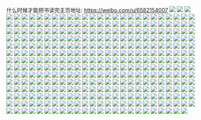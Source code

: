 什么时候才能把书读完主页地址: https://weibo.com/u/6582154007 
![](https://wx4.sinaimg.cn/mw2000/007bs2Wjly1h910ajh089j31sc2ds4qp.jpg) 
![](https://wx4.sinaimg.cn/mw2000/007bs2Wjly1h910ahu8nbj325g2v9x6p.jpg) 
![](https://wx4.sinaimg.cn/mw2000/007bs2Wjly1h910akx51fj31sc2ds1kx.jpg) 
![](https://wx4.sinaimg.cn/mw2000/007bs2Wjly1h910almtw4j31r71r77wh.jpg) 
![](https://wx4.sinaimg.cn/mw2000/007bs2Wjly1h910afvd30j32c0340e82.jpg) 
![](https://wx4.sinaimg.cn/mw2000/007bs2Wjly1h910am3ogjj30u01464f1.jpg) 
![](https://wx4.sinaimg.cn/mw2000/007bs2Wjly1h8pugmsyhaj30k00zktea.jpg) 
![](https://wx4.sinaimg.cn/mw2000/007bs2Wjly1h8pugn45ozj30zk0zkn36.jpg) 
![](https://wx4.sinaimg.cn/mw2000/007bs2Wjly1h8pugnc3guj30zu0zun17.jpg) 
![](https://wx4.sinaimg.cn/mw2000/007bs2Wjly1h8ofymwgpjj31sc2ds7wh.jpg) 
![](https://wx4.sinaimg.cn/mw2000/007bs2Wjly1h8ofylgt71j31sc2ds4qp.jpg) 
![](https://wx4.sinaimg.cn/mw2000/007bs2Wjly1h8ofyolsf2j31sc2ds4qp.jpg) 
![](https://wx4.sinaimg.cn/mw2000/007bs2Wjly1h8ofyqcz2tj31sc2ds7wh.jpg) 
![](https://wx4.sinaimg.cn/mw2000/007bs2Wjly1h8l8kwo66nj32dc35se83.jpg) 
![](https://wx4.sinaimg.cn/mw2000/007bs2Wjly1h8l8l0o05zj335s2dchdv.jpg) 
![](https://wx4.sinaimg.cn/mw2000/007bs2Wjly1h8l8l5dutzj32dc35s7wj.jpg) 
![](https://wx4.sinaimg.cn/mw2000/007bs2Wjly1h8l8l5vbfdj31be0zkn2m.jpg) 
![](https://wx4.sinaimg.cn/mw2000/007bs2Wjly1h8l8l93iu2j325635ghdu.jpg) 
![](https://wx4.sinaimg.cn/mw2000/007bs2Wjly1h8l8l9mcu2j30rc174gvy.jpg) 
![](https://wx4.sinaimg.cn/mw2000/007bs2Wjly1h8l8lbtyomj32822yrnpd.jpg) 
![](https://wx4.sinaimg.cn/mw2000/007bs2Wjly1h8l8lcg79cj30u014013n.jpg) 
![](https://wx4.sinaimg.cn/mw2000/007bs2Wjly1h8l8ld0ii7j30u0140gwp.jpg) 
![](https://wx4.sinaimg.cn/mw2000/007bs2Wjly1h8k43ic8g1j30zt1qfkdi.jpg) 
![](https://wx4.sinaimg.cn/mw2000/007bs2Wjly1h8k43jjapvj30zt1r54j2.jpg) 
![](https://wx4.sinaimg.cn/mw2000/007bs2Wjly1h8k43lf4r5j30zt1qukcu.jpg) 
![](https://wx4.sinaimg.cn/mw2000/007bs2Wjly1h8k43gxhp3j30zu1q6kcc.jpg) 
![](https://wx4.sinaimg.cn/mw2000/007bs2Wjly1h8k43mygn0j30wg1l0dwp.jpg) 
![](https://wx4.sinaimg.cn/mw2000/007bs2Wjly1h8k43nwztej30zu1q5e1j.jpg) 
![](https://wx4.sinaimg.cn/mw2000/007bs2Wjly1h8k43p39wuj30zu1raqo4.jpg) 
![](https://wx4.sinaimg.cn/mw2000/007bs2Wjly1h8k43q70ojj30xl1qe7ok.jpg) 
![](https://wx4.sinaimg.cn/mw2000/007bs2Wjly1h8k43ryhr9j30zu1n4dz5.jpg) 
![](https://wx4.sinaimg.cn/mw2000/007bs2Wjly1h8hfbq2o0sj32c0340x6p.jpg) 
![](https://wx4.sinaimg.cn/mw2000/007bs2Wjly1h8hfbr0ww3j32c0340npd.jpg) 
![](https://wx4.sinaimg.cn/mw2000/007bs2Wjly1h8hfbrqx7lj32c0340qv5.jpg) 
![](https://wx4.sinaimg.cn/mw2000/007bs2Wjly1h8h5f8stjfj32eo1cw4qq.jpg) 
![](https://wx4.sinaimg.cn/mw2000/007bs2Wjly1h8h5fapukhj31cw2eou0x.jpg) 
![](https://wx4.sinaimg.cn/mw2000/007bs2Wjly1h8h5fcjhlmj31cw2eoe82.jpg) 
![](https://wx4.sinaimg.cn/mw2000/007bs2Wjly1h8h5fekp90j31cw2eonpe.jpg) 
![](https://wx4.sinaimg.cn/mw2000/007bs2Wjly1h8h5fh5s4zj31cw2eou0y.jpg) 
![](https://wx4.sinaimg.cn/mw2000/007bs2Wjly1h8h5fj753gj316m1yohdt.jpg) 
![](https://wx4.sinaimg.cn/mw2000/007bs2Wjly1h8h5fm2bjmj31cw2eohdu.jpg) 
![](https://wx4.sinaimg.cn/mw2000/007bs2Wjly1h8h5fnj47ij31151tv4qp.jpg) 
![](https://wx4.sinaimg.cn/mw2000/007bs2Wjly1h8h5fqbgdij31cw2eohdu.jpg) 
![](https://wx4.sinaimg.cn/mw2000/007bs2Wjly1h8fa0n2r1sj30xa1bcqk4.jpg) 
![](https://wx4.sinaimg.cn/mw2000/007bs2Wjly1h8fa0oa1wpj31r41bce81.jpg) 
![](https://wx4.sinaimg.cn/mw2000/007bs2Wjly1h8fa0pqds8j315s1r4b29.jpg) 
![](https://wx4.sinaimg.cn/mw2000/007bs2Wjly1h8fa0rktwyj31bc0zhdy0.jpg) 
![](https://wx4.sinaimg.cn/mw2000/007bs2Wjly1h8fa0m60qdj31r41bc1kx.jpg) 
![](https://wx4.sinaimg.cn/mw2000/007bs2Wjly1h8fa0vqqswj31r41bc1kx.jpg) 
![](https://wx4.sinaimg.cn/mw2000/007bs2Wjly1h8fa0t7vtij31r41bc4qp.jpg) 
![](https://wx4.sinaimg.cn/mw2000/007bs2Wjly1h8fa0x8le3j318m0xh4da.jpg) 
![](https://wx4.sinaimg.cn/mw2000/007bs2Wjly1h8fa0yygumj31r41bc4qp.jpg) 
![](https://wx4.sinaimg.cn/mw2000/007bs2Wjly1h8bny4mo14j30zk0zkwpu.jpg) 
![](https://wx4.sinaimg.cn/mw2000/007bs2Wjly1h8bny201ntj30zk0zkaio.jpg) 
![](https://wx4.sinaimg.cn/mw2000/007bs2Wjly1h8bnxyn3cmj30zk0zkqc5.jpg) 
![](https://wx4.sinaimg.cn/mw2000/007bs2Wjly1h8bnxzb0cbj30u01hctmm.jpg) 
![](https://wx4.sinaimg.cn/mw2000/007bs2Wjly1h8bnxwo3kij30jy0m1jve.jpg) 
![](https://wx4.sinaimg.cn/mw2000/007bs2Wjly1h87377kulej32u01lekjl.jpg) 
![](https://wx4.sinaimg.cn/mw2000/007bs2Wjly1h8737607y6j30zu25ou0x.jpg) 
![](https://wx4.sinaimg.cn/mw2000/007bs2Wjly1h87373y9rtj30zu25o4qq.jpg) 
![](https://wx4.sinaimg.cn/mw2000/007bs2Wjly1h83uw6s0ucj32dr36cqv6.jpg) 
![](https://wx4.sinaimg.cn/mw2000/007bs2Wjly1h83uvybn9jj32dr36c7wj.jpg) 
![](https://wx4.sinaimg.cn/mw2000/007bs2Wjly1h83uwj43ugj32dr36ce82.jpg) 
![](https://wx4.sinaimg.cn/mw2000/007bs2Wjly1h83uwgb42rj32dr36cx6q.jpg) 
![](https://wx4.sinaimg.cn/mw2000/007bs2Wjly1h83uwaxm8mj32dr36ckjl.jpg) 
![](https://wx4.sinaimg.cn/mw2000/007bs2Wjly1h83uw33tdnj32dr36cx6p.jpg) 
![](https://wx4.sinaimg.cn/mw2000/007bs2Wjly1h83uwkhvg1j311e0q4k5o.jpg) 
![](https://wx4.sinaimg.cn/mw2000/007bs2Wjly1h83uwokvi4j30rq0rqwkr.jpg) 
![](https://wx4.sinaimg.cn/mw2000/007bs2Wjly1h83uwpmvafj30vz0nz47r.jpg) 
![](https://wx4.sinaimg.cn/mw2000/007bs2Wjly1h7za3hln5lj32c02c04lv.jpg) 
![](https://wx4.sinaimg.cn/mw2000/007bs2Wjly1h7za3h4odzj30u01hc4bu.jpg) 
![](https://wx4.sinaimg.cn/mw2000/007bs2Wjly1h7xu3eoxzkj31sc2dsqqr.jpg) 
![](https://wx4.sinaimg.cn/mw2000/007bs2Wjly1h7xtehye3hj30zo1b4aoe.jpg) 
![](https://wx4.sinaimg.cn/mw2000/007bs2Wjly1h7xtfbp6elj31sc2dsqv6.jpg) 
![](https://wx4.sinaimg.cn/mw2000/007bs2Wjly1h7xteovumnj31rt2dsnpd.jpg) 
![](https://wx4.sinaimg.cn/mw2000/007bs2Wjly1h7xte6gcppj32c0340kjo.jpg) 
![](https://wx4.sinaimg.cn/mw2000/007bs2Wjly1h7xtent8gqj31qv2btu0x.jpg) 
![](https://wx4.sinaimg.cn/mw2000/007bs2Wjly1h7xtf2x5njj32wn26hu0z.jpg) 
![](https://wx4.sinaimg.cn/mw2000/007bs2Wjly1h7xtez9u6uj32c0340b2c.jpg) 
![](https://wx4.sinaimg.cn/mw2000/007bs2Wjly1h7xteqyaebj329430mu0z.jpg) 
![](https://wx4.sinaimg.cn/mw2000/007bs2Wjly1h7xteuyj5mj32c0340hdw.jpg) 
![](https://wx4.sinaimg.cn/mw2000/007bs2Wjly1h7xtelhv52j32c03401l0.jpg) 
![](https://wx4.sinaimg.cn/mw2000/007bs2Wjly1h7xteeb1byj314d14dtuy.jpg) 
![](https://wx4.sinaimg.cn/mw2000/007bs2Wjly1h7xtf5xmlkj32c02c0qv7.jpg) 
![](https://wx4.sinaimg.cn/mw2000/007bs2Wjly1h7xtf98qx7j32c02c0hdv.jpg) 
![](https://wx4.sinaimg.cn/mw2000/007bs2Wjly1h7xteg2jtjj32c0340u0z.jpg) 
![](https://wx4.sinaimg.cn/mw2000/007bs2Wjly1h7xtf7ilohj32c02c0kjl.jpg) 
![](https://wx4.sinaimg.cn/mw2000/007bs2Wjly1h7xte98atdj31gq2lru0x.jpg) 
![](https://wx4.sinaimg.cn/mw2000/007bs2Wjly1h7xteb7uxij31iv2oou0x.jpg) 
![](https://wx4.sinaimg.cn/mw2000/007bs2Wjly1h7xtedfejuj315v22g1kx.jpg) 
![](https://wx4.sinaimg.cn/mw2000/007bs2Wjly1h7wt4gcbzdj32c02c0e84.jpg) 
![](https://wx4.sinaimg.cn/mw2000/007bs2Wjly1h7wt4k22tyj32c02c0hdw.jpg) 
![](https://wx4.sinaimg.cn/mw2000/007bs2Wjly1h7wt4mq52mj32c02c0npf.jpg) 
![](https://wx4.sinaimg.cn/mw2000/007bs2Wjly1h7wt4qszpmj32c02c0qv8.jpg) 
![](https://wx4.sinaimg.cn/mw2000/007bs2Wjly1h7wt4c9oj5j32c02c04qs.jpg) 
![](https://wx4.sinaimg.cn/mw2000/007bs2Wjly1h7u913f5tyj30q8184qd2.jpg) 
![](https://wx4.sinaimg.cn/mw2000/007bs2Wjly1h7u912gx3wj30ox159n4z.jpg) 
![](https://wx4.sinaimg.cn/mw2000/007bs2Wjly1h7u914hp7nj30u018wtlp.jpg) 
![](https://wx4.sinaimg.cn/mw2000/007bs2Wjly1h7u911lpvej30rv17gqdi.jpg) 
![](https://wx4.sinaimg.cn/mw2000/007bs2Wjly1h7u90njkz5j30u018wamj.jpg) 
![](https://wx4.sinaimg.cn/mw2000/007bs2Wjly1h7u916njfaj30rv14nwog.jpg) 
![](https://wx4.sinaimg.cn/mw2000/007bs2Wjly1h7u910b78mj30u018wqfs.jpg) 
![](https://wx4.sinaimg.cn/mw2000/007bs2Wjly1h7u91k744oj30qr17waka.jpg) 
![](https://wx4.sinaimg.cn/mw2000/007bs2Wjly1h7u90rb4d3j30wi1lsh4q.jpg) 
![](https://wx4.sinaimg.cn/mw2000/007bs2Wjly1h7u90yzpcsj30u018w48o.jpg) 
![](https://wx4.sinaimg.cn/mw2000/007bs2Wjly1h7u915fb5vj30u018wdoi.jpg) 
![](https://wx4.sinaimg.cn/mw2000/007bs2Wjly1h7u90qb3aij30wi1ls49h.jpg) 
![](https://wx4.sinaimg.cn/mw2000/007bs2Wjly1h7u90tggtvj30wi1lsaqq.jpg) 
![](https://wx4.sinaimg.cn/mw2000/007bs2Wjly1h7u90vq73aj30u018wgv4.jpg) 
![](https://wx4.sinaimg.cn/mw2000/007bs2Wjly1h7u90wsxrbj30m30ziq8m.jpg) 
![](https://wx4.sinaimg.cn/mw2000/007bs2Wjly1h7u90uolmhj30zn1qjwwx.jpg) 
![](https://wx4.sinaimg.cn/mw2000/007bs2Wjly1h7u90pevhcj30wi1lswq7.jpg) 
![](https://wx4.sinaimg.cn/mw2000/007bs2Wjly1h7u90ofxthj30qu1e6qba.jpg) 
![](https://wx4.sinaimg.cn/mw2000/007bs2Wjly1h7oisvi4b8j31cw2eoe82.jpg) 
![](https://wx4.sinaimg.cn/mw2000/007bs2Wjly1h7oisics1bj31sc2dsb2a.jpg) 
![](https://wx4.sinaimg.cn/mw2000/007bs2Wjly1h7oisk4ce7j31sc2dse82.jpg) 
![](https://wx4.sinaimg.cn/mw2000/007bs2Wjly1h7oislpvydj31sc2dsb2a.jpg) 
![](https://wx4.sinaimg.cn/mw2000/007bs2Wjly1h7oisnd9jcj31sc2dsb2a.jpg) 
![](https://wx4.sinaimg.cn/mw2000/007bs2Wjly1h7oisosppij31sc2ds4qq.jpg) 
![](https://wx4.sinaimg.cn/mw2000/007bs2Wjly1h7oistufhfj32eo1cwb2a.jpg) 
![](https://wx4.sinaimg.cn/mw2000/007bs2Wjly1h7oisrrq5fj32eo1cw7wi.jpg) 
![](https://wx4.sinaimg.cn/mw2000/007bs2Wjly1h7oisq9draj31sc2dsnpd.jpg) 
![](https://wx4.sinaimg.cn/mw2000/007bs2Wjly1h7oispk413j31sc2dsu0x.jpg) 
![](https://wx4.sinaimg.cn/mw2000/007bs2Wjly1h7oit55rv0j32eo1cwnpe.jpg) 
![](https://wx4.sinaimg.cn/mw2000/007bs2Wjly1h7oiswp0ssj31cw2eo4qq.jpg) 
![](https://wx4.sinaimg.cn/mw2000/007bs2Wjly1h7oisxqonlj31cw2eo7wi.jpg) 
![](https://wx4.sinaimg.cn/mw2000/007bs2Wjly1h7oisytpqvj31cw2eo7wi.jpg) 
![](https://wx4.sinaimg.cn/mw2000/007bs2Wjly1h7oit04gpij31cw2eob2a.jpg) 
![](https://wx4.sinaimg.cn/mw2000/007bs2Wjly1h7oit1ek24j32eo1cw7wi.jpg) 
![](https://wx4.sinaimg.cn/mw2000/007bs2Wjly1h7oit2na7uj32eo1cwe82.jpg) 
![](https://wx4.sinaimg.cn/mw2000/007bs2Wjly1h7oit3swu9j31cw2eob2a.jpg) 
![](https://wx4.sinaimg.cn/mw2000/007bs2Wjly1h7m46pkrdbj31sc2dsh8h.jpg) 
![](https://wx4.sinaimg.cn/mw2000/007bs2Wjly1h7m46qbd4aj32c03401kx.jpg) 
![](https://wx4.sinaimg.cn/mw2000/007bs2Wjly1h7m46qs47rj32c03407wh.jpg) 
![](https://wx4.sinaimg.cn/mw2000/007bs2Wjly1h7m46r74o8j319g1okha2.jpg) 
![](https://wx4.sinaimg.cn/mw2000/007bs2Wjly1h7m46x9kwij30hi0r5adn.jpg) 
![](https://wx4.sinaimg.cn/mw2000/007bs2Wjly1h7hb56i98gj30tg0cdgms.jpg) 
![](https://wx4.sinaimg.cn/mw2000/007bs2Wjly1h77ji2aul6j31sc75cb2a.jpg) 
![](https://wx4.sinaimg.cn/mw2000/007bs2Wjly1h77ji5o3qpj328kcmznpd.jpg) 
![](https://wx4.sinaimg.cn/mw2000/007bs2Wjly1h77ji7bguaj31scabpkg8.jpg) 
![](https://wx4.sinaimg.cn/mw2000/007bs2Wjly1h77ji8phrbj31sc8otkjn.jpg) 
![](https://wx4.sinaimg.cn/mw2000/007bs2Wjly1h77jiff1c3j31i1cn31l3.jpg) 
![](https://wx4.sinaimg.cn/mw2000/007bs2Wjly1h77jig28adj30k03y84lf.jpg) 
![](https://wx4.sinaimg.cn/mw2000/007bs2Wjly1h77jihymtlj31sc75ckjo.jpg) 
![](https://wx4.sinaimg.cn/mw2000/007bs2Wjly1h77jic8xxtj31s0cn1b2e.jpg) 
![](https://wx4.sinaimg.cn/mw2000/007bs2Wjly1h77jiku27hj31sc7xle85.jpg) 
![](https://wx4.sinaimg.cn/mw2000/007bs2Wjly1h7633yhcy5j31sc2dse81.jpg) 
![](https://wx4.sinaimg.cn/mw2000/007bs2Wjly1h7633ytyw3j30k00zk0yu.jpg) 
![](https://wx4.sinaimg.cn/mw2000/007bs2Wjly1h6rcsieh7uj323u35shdv.jpg) 
![](https://wx4.sinaimg.cn/mw2000/007bs2Wjly1h6rcsepu6oj31mg2fpjz4.jpg) 
![](https://wx4.sinaimg.cn/mw2000/007bs2Wjly1h6rcsz6mo4j323u35shdv.jpg) 
![](https://wx4.sinaimg.cn/mw2000/007bs2Wjly1h6rcsld7p9j323u35snpe.jpg) 
![](https://wx4.sinaimg.cn/mw2000/007bs2Wjly1h6rcstec4ij323u35skjm.jpg) 
![](https://wx4.sinaimg.cn/mw2000/007bs2Wjly1h6rcswcps9j323u35skjm.jpg) 
![](https://wx4.sinaimg.cn/mw2000/007bs2Wjly1h6rct2dmvpj323u35sdpm.jpg) 
![](https://wx4.sinaimg.cn/mw2000/007bs2Wjly1h6rcsp0020j323u35sx6q.jpg) 
![](https://wx4.sinaimg.cn/mw2000/007bs2Wjly1h6rct5esy6j323u35sb2b.jpg) 
![](https://wx4.sinaimg.cn/mw2000/007bs2Wjly1h6rct9ddbmj323u35skjn.jpg) 
![](https://wx4.sinaimg.cn/mw2000/007bs2Wjly1h6rctbsgmaj31uj2rtajj.jpg) 
![](https://wx4.sinaimg.cn/mw2000/007bs2Wjly1h6rctfmx11j323u35sb2b.jpg) 
![](https://wx4.sinaimg.cn/mw2000/007bs2Wjly1h6rctjf0kjj323u35se83.jpg) 
![](https://wx4.sinaimg.cn/mw2000/007bs2Wjly1h6rctpbzjvj323u35snbt.jpg) 
![](https://wx4.sinaimg.cn/mw2000/007bs2Wjly1h6rctyfoeyj323u35sk2x.jpg) 
![](https://wx4.sinaimg.cn/mw2000/007bs2Wjly1h6pqr6kp2sj30zk0zkgnk.jpg) 
![](https://wx4.sinaimg.cn/mw2000/007bs2Wjly1h6pqraywj9j30ok0wrt9h.jpg) 
![](https://wx4.sinaimg.cn/mw2000/007bs2Wjly1h6pqrb73pmj30k00zk415.jpg) 
![](https://wx4.sinaimg.cn/mw2000/007bs2Wjly1h6pqrse5zvj32c03407wj.jpg) 
![](https://wx4.sinaimg.cn/mw2000/007bs2Wjly1h6pqs07nv4j30yu0n7dij.jpg) 
![](https://wx4.sinaimg.cn/mw2000/007bs2Wjly1h6pqs3cqnxj3110283ac9.jpg) 
![](https://wx4.sinaimg.cn/mw2000/007bs2Wjly1h6j8zlyiv2j315120rjxs.jpg) 
![](https://wx4.sinaimg.cn/mw2000/007bs2Wjly1h6j8zhdusgj318s27eq80.jpg) 
![](https://wx4.sinaimg.cn/mw2000/007bs2Wjly1h6j8zop20gj31cw2eon73.jpg) 
![](https://wx4.sinaimg.cn/mw2000/007bs2Wjly1h6j8zpjhebj30v11j041l.jpg) 
![](https://wx4.sinaimg.cn/mw2000/007bs2Wjly1h6j8yr2leij31cw2eodpb.jpg) 
![](https://wx4.sinaimg.cn/mw2000/007bs2Wjly1h6j8ysu753j31cw2eohdu.jpg) 
![](https://wx4.sinaimg.cn/mw2000/007bs2Wjly1h6j8yun6j1j31cw2eou0x.jpg) 
![](https://wx4.sinaimg.cn/mw2000/007bs2Wjly1h6j8yijl38j32eo1cwwp7.jpg) 
![](https://wx4.sinaimg.cn/mw2000/007bs2Wjly1h6j8yzo91vj31cw2eoe82.jpg) 
![](https://wx4.sinaimg.cn/mw2000/007bs2Wjly1h6j8ygg8k8j32eo1cwgu2.jpg) 
![](https://wx4.sinaimg.cn/mw2000/007bs2Wjly1h6j8yldrd0j31cw2eoth2.jpg) 
![](https://wx4.sinaimg.cn/mw2000/007bs2Wjly1h6j8yofofpj31cw2eoaky.jpg) 
![](https://wx4.sinaimg.cn/mw2000/007bs2Wjly1h6j8z7e7trj32c034dau2.jpg) 
![](https://wx4.sinaimg.cn/mw2000/007bs2Wjly1h6j8zazgnsj31cw2eodoq.jpg) 
![](https://wx4.sinaimg.cn/mw2000/007bs2Wjly1h6j8zem8alj31cw2eo486.jpg) 
![](https://wx4.sinaimg.cn/mw2000/007bs2Wjly1h6jcwyky83j32eo1cwb2a.jpg) 
![](https://wx4.sinaimg.cn/mw2000/007bs2Wjly1h6jcx2cihzj31cw2eoqac.jpg) 
![](https://wx4.sinaimg.cn/mw2000/007bs2Wjly1h6jcx727pxj31cw2eoaki.jpg) 
![](https://wx4.sinaimg.cn/mw2000/007bs2Wjly1h6eojajh00j31wt2u9qv5.jpg) 
![](https://wx4.sinaimg.cn/mw2000/007bs2Wjly1h6eoifyjg2j31sc1sc1kx.jpg) 
![](https://wx4.sinaimg.cn/mw2000/007bs2Wjly1h6eoiijogij32c02c0e82.jpg) 
![](https://wx4.sinaimg.cn/mw2000/007bs2Wjly1h6eoip5gacj32c02c0u0x.jpg) 
![](https://wx4.sinaimg.cn/mw2000/007bs2Wjly1h6eoiq1sqcj32c0340npd.jpg) 
![](https://wx4.sinaimg.cn/mw2000/007bs2Wjly1h6eoifebx5j31qy1qy461.jpg) 
![](https://wx4.sinaimg.cn/mw2000/007bs2Wjly1h6eojbxdcdj30zo1re4gu.jpg) 
![](https://wx4.sinaimg.cn/mw2000/007bs2Wjly1h6eoirlnjkj31sc2dsnpd.jpg) 
![](https://wx4.sinaimg.cn/mw2000/007bs2Wjly1h6eoio6roij31sc2dshdt.jpg) 
![](https://wx4.sinaimg.cn/mw2000/007bs2Wjly1h6eoikjlqpj32eo1cwwj8.jpg) 
![](https://wx4.sinaimg.cn/mw2000/007bs2Wjly1h6eoim4e51j32eo1cwq80.jpg) 
![](https://wx4.sinaimg.cn/mw2000/007bs2Wjly1h6eoindhh2j31z3197n13.jpg) 
![](https://wx4.sinaimg.cn/mw2000/007bs2Wjly1h6eoieiarbj32c0340tgy.jpg) 
![](https://wx4.sinaimg.cn/mw2000/007bs2Wjly1h6eoitnxizj32c0340dot.jpg) 
![](https://wx4.sinaimg.cn/mw2000/007bs2Wjly1h6eoixioiyj32c03404mu.jpg) 
![](https://wx4.sinaimg.cn/mw2000/007bs2Wjly1h6eoj0hrq1j32c0340x6r.jpg) 
![](https://wx4.sinaimg.cn/mw2000/007bs2Wjly1h6eoj63zfaj32c0340x6r.jpg) 
![](https://wx4.sinaimg.cn/mw2000/007bs2Wjly1h6eoj9r2mvj32c0340ncu.jpg) 
![](https://wx4.sinaimg.cn/mw2000/007bs2Wjly1h64ozhrbe0j333k4n4kjh.jpg) 
![](https://wx4.sinaimg.cn/mw2000/007bs2Wjly1h64ozn0qybj33fe1xenpd.jpg) 
![](https://wx4.sinaimg.cn/mw2000/007bs2Wjly1h64ozfxi03j32dc47pkjn.jpg) 
![](https://wx4.sinaimg.cn/mw2000/007bs2Wjly1h64ozji53cj32dv48nu0z.jpg) 
![](https://wx4.sinaimg.cn/mw2000/007bs2Wjly1h64ozlmhynj32ly4n0e84.jpg) 
![](https://wx4.sinaimg.cn/mw2000/007bs2Wjly1h64ozm3gl6j315g1q30st.jpg) 
![](https://wx4.sinaimg.cn/mw2000/007bs2Wjly1h61v1kebl3j31sc2dsqv5.jpg) 
![](https://wx4.sinaimg.cn/mw2000/007bs2Wjly1h61v1maviuj31zz2nzqv5.jpg) 
![](https://wx4.sinaimg.cn/mw2000/007bs2Wjly1h5z4com4wsj323y35snin.jpg) 
![](https://wx4.sinaimg.cn/mw2000/007bs2Wjly1h5z4cqoiznj335s23y4e6.jpg) 
![](https://wx4.sinaimg.cn/mw2000/007bs2Wjly1h5z4cw6orwj31s435s7wi.jpg) 
![](https://wx4.sinaimg.cn/mw2000/007bs2Wjly1h5z4czbvwij323y35su0y.jpg) 
![](https://wx4.sinaimg.cn/mw2000/007bs2Wjly1h5z4d0d9tej32yo1o0h8w.jpg) 
![](https://wx4.sinaimg.cn/mw2000/007bs2Wjly1h5z4d1y89cj32c0340dry.jpg) 
![](https://wx4.sinaimg.cn/mw2000/007bs2Wjly1h5z4d5sd8kj323y35se81.jpg) 
![](https://wx4.sinaimg.cn/mw2000/007bs2Wjly1h5z4d6yfo1j33402c01kx.jpg) 
![](https://wx4.sinaimg.cn/mw2000/007bs2Wjly1h5z4detfqgj32c03401kz.jpg) 
![](https://wx4.sinaimg.cn/mw2000/007bs2Wjly1h5xbjb7olzj32c0340x6q.jpg) 
![](https://wx4.sinaimg.cn/mw2000/007bs2Wjly1h5xbjd9trij32c03401kz.jpg) 
![](https://wx4.sinaimg.cn/mw2000/007bs2Wjly1h5xbjejubhj31sc2dsnpd.jpg) 
![](https://wx4.sinaimg.cn/mw2000/007bs2Wjly1h5xbjfxtcoj31sc2dsnpd.jpg) 
![](https://wx4.sinaimg.cn/mw2000/007bs2Wjly1h5xbjhraclj32c0340u0y.jpg) 
![](https://wx4.sinaimg.cn/mw2000/007bs2Wjly1h5rnbw7qpbj31cw2eo1ky.jpg) 
![](https://wx4.sinaimg.cn/mw2000/007bs2Wjly1h5rnby0yhtj31cw2eoe82.jpg) 
![](https://wx4.sinaimg.cn/mw2000/007bs2Wjly1h5rnbzwqhkj31cw2eoe82.jpg) 
![](https://wx4.sinaimg.cn/mw2000/007bs2Wjly1h5rnc0ubrfj32eo1cqnpd.jpg) 
![](https://wx4.sinaimg.cn/mw2000/007bs2Wjly1h5rnbu06kbj30ox18adtk.jpg) 
![](https://wx4.sinaimg.cn/mw2000/007bs2Wjly1h5rnc1o7skj32eo1cwu0x.jpg) 
![](https://wx4.sinaimg.cn/mw2000/007bs2Wjly1h5rm6kh0yqj30u01hc7ge.jpg) 
![](https://wx4.sinaimg.cn/mw2000/007bs2Wjly1h5rm6jdebjj31bq1rnhdt.jpg) 
![](https://wx4.sinaimg.cn/mw2000/007bs2Wjly1h5mu24rh7gj30us1jdgxr.jpg) 
![](https://wx4.sinaimg.cn/mw2000/007bs2Wjly1h5mu1w6ixbj32c03404qp.jpg) 
![](https://wx4.sinaimg.cn/mw2000/007bs2Wjly1h5mu1xuj6nj30u01hcqgm.jpg) 
![](https://wx4.sinaimg.cn/mw2000/007bs2Wjly1h5mu1ygzprj30u01hc4at.jpg) 
![](https://wx4.sinaimg.cn/mw2000/007bs2Wjgy1h5fktk4pehj31op2dq4oi.jpg) 
![](https://wx4.sinaimg.cn/mw2000/007bs2Wjgy1h5fktl95gej31sc2dsnp5.jpg) 
![](https://wx4.sinaimg.cn/mw2000/007bs2Wjgy1h5fktn98d8j31sc2ds1kx.jpg) 
![](https://wx4.sinaimg.cn/mw2000/007bs2Wjgy1h5fktpq2u1j31po0z0wyl.jpg) 
![](https://wx4.sinaimg.cn/mw2000/007bs2Wjgy1h5fktican5j30zn1pjqim.jpg) 
![](https://wx4.sinaimg.cn/mw2000/007bs2Wjgy1h5fktsm7xej31qg0zoaui.jpg) 
![](https://wx4.sinaimg.cn/mw2000/007bs2Wjgy1h5fkttodaoj32002o14qp.jpg) 
![](https://wx4.sinaimg.cn/mw2000/007bs2Wjgy1h5fktuxwqej32c03407wh.jpg) 
![](https://wx4.sinaimg.cn/mw2000/007bs2Wjgy1h5fktw8ys4j32c0340b29.jpg) 
![](https://wx4.sinaimg.cn/mw2000/007bs2Wjgy1h5dgc9c2ogj31if2eo7wh.jpg) 
![](https://wx4.sinaimg.cn/mw2000/007bs2Wjgy1h5dgcax3k2j320t2p37wh.jpg) 
![](https://wx4.sinaimg.cn/mw2000/007bs2Wjgy1h5dgcetcshj32c03407wj.jpg) 
![](https://wx4.sinaimg.cn/mw2000/007bs2Wjly1h50zp1hnqxj32dc35s7wi.jpg) 
![](https://wx4.sinaimg.cn/mw2000/007bs2Wjly1h50zp450j3j32dc35sx6r.jpg) 
![](https://wx4.sinaimg.cn/mw2000/007bs2Wjly1h50zp7gan3j31sc2dsu0x.jpg) 
![](https://wx4.sinaimg.cn/mw2000/007bs2Wjly1h50zp972wrj31sc2dse81.jpg) 
![](https://wx4.sinaimg.cn/mw2000/007bs2Wjly1h50zpb3k26j31sc2dsu0x.jpg) 
![](https://wx4.sinaimg.cn/mw2000/007bs2Wjly1h50zpc90dnj31j821m4qp.jpg) 
![](https://wx4.sinaimg.cn/mw2000/007bs2Wjly1h50zpelc66j31sc2ds7wi.jpg) 
![](https://wx4.sinaimg.cn/mw2000/007bs2Wjly1h50zpfp65qj31sc2ds1kx.jpg) 
![](https://wx4.sinaimg.cn/mw2000/007bs2Wjly1h50zphlj2bj31sc2dsu0x.jpg) 
![](https://wx4.sinaimg.cn/mw2000/007bs2Wjly1h50zpl9go6j31sc2dshdu.jpg) 
![](https://wx4.sinaimg.cn/mw2000/007bs2Wjly1h50zpm8yysj31sc2dse81.jpg) 
![](https://wx4.sinaimg.cn/mw2000/007bs2Wjly1h50zp4zloaj31e61n6tvh.jpg) 
![](https://wx4.sinaimg.cn/mw2000/007bs2Wjly1h50zp5jgqfj311517wamz.jpg) 
![](https://wx4.sinaimg.cn/mw2000/007bs2Wjly1h4vyavo7epj32c0340hdt.jpg) 
![](https://wx4.sinaimg.cn/mw2000/007bs2Wjly1h4vyawbue9j32c03401kx.jpg) 
![](https://wx4.sinaimg.cn/mw2000/007bs2Wjly1h4vyawy64fj32c0340txv.jpg) 
![](https://wx4.sinaimg.cn/mw2000/007bs2Wjly1h4vyaxggfrj32c03401j4.jpg) 
![](https://wx4.sinaimg.cn/mw2000/007bs2Wjly1h4vyaxzzjhj32442the81.jpg) 
![](https://wx4.sinaimg.cn/mw2000/007bs2Wjly1h4tyg1pvotj31q635pqv7.jpg) 
![](https://wx4.sinaimg.cn/mw2000/007bs2Wjly1h4tyg3ln8ej31pv2z2hdv.jpg) 
![](https://wx4.sinaimg.cn/mw2000/007bs2Wjly1h4tyg5axz7j31lc30wb2b.jpg) 
![](https://wx4.sinaimg.cn/mw2000/007bs2Wjly1h4tyg6iwwsj31ha2mrhdu.jpg) 
![](https://wx4.sinaimg.cn/mw2000/007bs2Wjly1h4tygeowy6j31s035shdw.jpg) 
![](https://wx4.sinaimg.cn/mw2000/007bs2Wjly1h4tyfzyebwj31ly2v07wj.jpg) 
![](https://wx4.sinaimg.cn/mw2000/007bs2Wjly1h4tyg8elwlj31s035s1l0.jpg) 
![](https://wx4.sinaimg.cn/mw2000/007bs2Wjly1h4tygaziuij31s035s1l0.jpg) 
![](https://wx4.sinaimg.cn/mw2000/007bs2Wjly1h4tygh6pr5j31nn2y21kz.jpg) 
![](https://wx4.sinaimg.cn/mw2000/007bs2Wjly1h4q0ouwqa0j31sc2ds7wh.jpg) 
![](https://wx4.sinaimg.cn/mw2000/007bs2Wjly1h4q0ovjttyj31sc2dsnpd.jpg) 
![](https://wx4.sinaimg.cn/mw2000/007bs2Wjly1h4q0ou54flj32c03401kz.jpg) 
![](https://wx4.sinaimg.cn/mw2000/007bs2Wjly1h4q0ow9bmkj31sc2dsqv5.jpg) 
![](https://wx4.sinaimg.cn/mw2000/007bs2Wjly1h4i6ep8ohaj32c03407wh.jpg) 
![](https://wx4.sinaimg.cn/mw2000/007bs2Wjly1h4i6eqh2kkj328w31a1kx.jpg) 
![](https://wx4.sinaimg.cn/mw2000/007bs2Wjly1h4i6enkp4cj32c03407wh.jpg) 
![](https://wx4.sinaimg.cn/mw2000/007bs2Wjly1h4exveo16vj32c03407wi.jpg) 
![](https://wx4.sinaimg.cn/mw2000/007bs2Wjly1h4exvdu3vej32c03401kx.jpg) 
![](https://wx4.sinaimg.cn/mw2000/007bs2Wjly1h4exvfilo2j327t31lu0x.jpg) 
![](https://wx4.sinaimg.cn/mw2000/007bs2Wjly1h4exvgyombj32c03407wh.jpg) 
![](https://wx4.sinaimg.cn/mw2000/007bs2Wjly1h4exvhwm8gj32c03404qp.jpg) 
![](https://wx4.sinaimg.cn/mw2000/007bs2Wjly1h4exvily7mj32c03407wh.jpg) 
![](https://wx4.sinaimg.cn/mw2000/007bs2Wjly1h4d8p1wayzj33ko2dsu0y.jpg) 
![](https://wx4.sinaimg.cn/mw2000/007bs2Wjly1h4d8p3bs7fj31sc2dsb29.jpg) 
![](https://wx4.sinaimg.cn/mw2000/007bs2Wjly1h4d8ox4yxuj31sc2dsx6p.jpg) 
![](https://wx4.sinaimg.cn/mw2000/007bs2Wjly1h4d8p0qumsj32c033zqv7.jpg) 
![](https://wx4.sinaimg.cn/mw2000/007bs2Wjgy1h452i72flvj31wv2qa4qp.jpg) 
![](https://wx4.sinaimg.cn/mw2000/007bs2Wjgy1h452i7wvtbj31tv2r54qp.jpg) 
![](https://wx4.sinaimg.cn/mw2000/007bs2Wjgy1h452i9qh59j31vh2wskjl.jpg) 
![](https://wx4.sinaimg.cn/mw2000/007bs2Wjgy1h452erpurcj31cw2eob29.jpg) 
![](https://wx4.sinaimg.cn/mw2000/007bs2Wjgy1h452ex5gvhj31j42fu1kx.jpg) 
![](https://wx4.sinaimg.cn/mw2000/007bs2Wjgy1h452ep5k5ej31cw2eoe81.jpg) 
![](https://wx4.sinaimg.cn/mw2000/007bs2Wjgy1h452eweicsj31p00yc4q4.jpg) 
![](https://wx4.sinaimg.cn/mw2000/007bs2Wjgy1h452f4rsrwj315w22de81.jpg) 
![](https://wx4.sinaimg.cn/mw2000/007bs2Wjgy1h452ei4pjtj31lw0wkb1p.jpg) 
![](https://wx4.sinaimg.cn/mw2000/007bs2Wjgy1h452fdki09j31cw2eohdu.jpg) 
![](https://wx4.sinaimg.cn/mw2000/007bs2Wjgy1h452f7nyomj32eo1cwqv6.jpg) 
![](https://wx4.sinaimg.cn/mw2000/007bs2Wjgy1h452fa76vcj31cw2eob2a.jpg) 
![](https://wx4.sinaimg.cn/mw2000/007bs2Wjgy1h452eitm7jj31sc2dskha.jpg) 
![](https://wx4.sinaimg.cn/mw2000/007bs2Wjgy1h452em83b3j31qr2dsu0y.jpg) 
![](https://wx4.sinaimg.cn/mw2000/007bs2Wjgy1h452fiypejj30vv1eckb1.jpg) 
![](https://wx4.sinaimg.cn/mw2000/007bs2Wjgy1h452eyr5upj32rn2bmhdu.jpg) 
![](https://wx4.sinaimg.cn/mw2000/007bs2Wjgy1h452f02powj31sc27bkjl.jpg) 
![](https://wx4.sinaimg.cn/mw2000/007bs2Wjgy1h452fg12yyj32eo1cwnpe.jpg) 
![](https://wx4.sinaimg.cn/mw2000/007bs2Wjgy1h452f1px8vj31wl340e82.jpg) 
![](https://wx4.sinaimg.cn/mw2000/007bs2Wjgy1h452eufimoj31bi2c8e81.jpg) 
![](https://wx4.sinaimg.cn/mw2000/007bs2Wjgy1h452fgud8jj31wv2qa4qp.jpg) 
![](https://wx4.sinaimg.cn/mw2000/007bs2Wjgy1h428i3i362j32482tnhdu.jpg) 
![](https://wx4.sinaimg.cn/mw2000/007bs2Wjgy1h428i5nzczj31zk2y0u0x.jpg) 
![](https://wx4.sinaimg.cn/mw2000/007bs2Wjgy1h428ipvm8dj31ht1zq1kx.jpg) 
![](https://wx4.sinaimg.cn/mw2000/007bs2Wjgy1h428huej4dj31vh2wskjl.jpg) 
![](https://wx4.sinaimg.cn/mw2000/007bs2Wjgy1h428ig2acmj315r22e4qp.jpg) 
![](https://wx4.sinaimg.cn/mw2000/007bs2Wjgy1h428ib702hj316222r1kx.jpg) 
![](https://wx4.sinaimg.cn/mw2000/007bs2Wjgy1h428in5prij314e1zw1kx.jpg) 
![](https://wx4.sinaimg.cn/mw2000/007bs2Wjgy1h41mqkqk1fj31sc2ds7we.jpg) 
![](https://wx4.sinaimg.cn/mw2000/007bs2Wjgy1h41mqmijgej31sc2dshdt.jpg) 
![](https://wx4.sinaimg.cn/mw2000/007bs2Wjgy1h41mqnrbbej31sc2ds1ky.jpg) 
![](https://wx4.sinaimg.cn/mw2000/007bs2Wjgy1h41mqobvv5j30k00ue79n.jpg) 
![](https://wx4.sinaimg.cn/mw2000/007bs2Wjgy1h41mqp5w6nj31sc2dsqv5.jpg) 
![](https://wx4.sinaimg.cn/mw2000/007bs2Wjgy1h41mqulu32j32c034lx6r.jpg) 
![](https://wx4.sinaimg.cn/mw2000/007bs2Wjgy1h3w10fow1mj31e7236e81.jpg) 
![](https://wx4.sinaimg.cn/mw2000/007bs2Wjgy1h3w10iiyhnj31kw2dc4qq.jpg) 
![](https://wx4.sinaimg.cn/mw2000/007bs2Wjgy1h3w10jvvtqj30tb190kb3.jpg) 
![](https://wx4.sinaimg.cn/mw2000/007bs2Wjgy1h3w10dyhclj31kw2dc4qq.jpg) 
![](https://wx4.sinaimg.cn/mw2000/007bs2Wjgy1h3tj0187ncj30tb0tb15k.jpg) 
![](https://wx4.sinaimg.cn/mw2000/007bs2Wjgy1h3tj03u8wuj30u00u07dx.jpg) 
![](https://wx4.sinaimg.cn/mw2000/007bs2Wjgy1h3tj02znf2j30u00u07js.jpg) 
![](https://wx4.sinaimg.cn/mw2000/007bs2Wjly1h3pigrppmsj32c02gxx6p.jpg) 
![](https://wx4.sinaimg.cn/mw2000/007bs2Wjly1h3pigu616hj30u01hcqe7.jpg) 
![](https://wx4.sinaimg.cn/mw2000/007bs2Wjly1h3of9d7ccrj31pn2a7u0x.jpg) 
![](https://wx4.sinaimg.cn/mw2000/007bs2Wjly1h3of9gpa72j31oa28nnpd.jpg) 
![](https://wx4.sinaimg.cn/mw2000/007bs2Wjly1h3of9enlyrj31q02ctnpd.jpg) 
![](https://wx4.sinaimg.cn/mw2000/007bs2Wjly1h3of9rk3hhj32c0340u0x.jpg) 
![](https://wx4.sinaimg.cn/mw2000/007bs2Wjly1h3of9myfukj32c02c04qr.jpg) 
![](https://wx4.sinaimg.cn/mw2000/007bs2Wjly1h3of9ldzjxj32b1340hdv.jpg) 
![](https://wx4.sinaimg.cn/mw2000/007bs2Wjly1h3ogyoiuzkj32c02c01ky.jpg) 
![](https://wx4.sinaimg.cn/mw2000/007bs2Wjly1h3of9j2ag2j31sc2dskjm.jpg) 
![](https://wx4.sinaimg.cn/mw2000/007bs2Wjly1h3kmzwa98aj31cw2eou0x.jpg) 
![](https://wx4.sinaimg.cn/mw2000/007bs2Wjly1h3kn00qbojj31cw2eo7wi.jpg) 
![](https://wx4.sinaimg.cn/mw2000/007bs2Wjly1h3kn141f01j32ca1bfb29.jpg) 
![](https://wx4.sinaimg.cn/mw2000/007bs2Wjly1h3kmzr85mwj31cw2eoqv5.jpg) 
![](https://wx4.sinaimg.cn/mw2000/007bs2Wjly1h3kmzt2pkmj31cw2eo4qq.jpg) 
![](https://wx4.sinaimg.cn/mw2000/007bs2Wjly1h3kmzq0p34j31av2bcx6p.jpg) 
